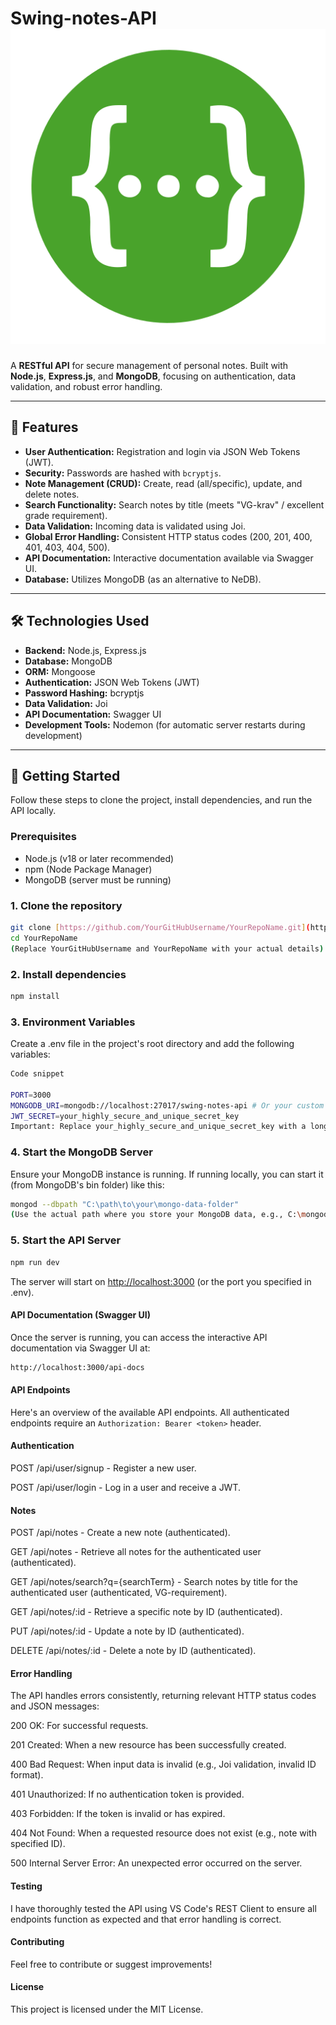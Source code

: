 # Swing-notes-API ![Swagger Logo (placeholder)](./img/swagger-seeklogo.svg)

A **RESTful API** for secure management of personal notes. Built with **Node.js**, **Express.js**, and **MongoDB**, focusing on authentication, data validation, and robust error handling.

---

## 🌟 Features

* **User Authentication:** Registration and login via JSON Web Tokens (JWT).
* **Security:** Passwords are hashed with `bcryptjs`.
* **Note Management (CRUD):** Create, read (all/specific), update, and delete notes.
* **Search Functionality:** Search notes by title (meets "VG-krav" / excellent grade requirement).
* **Data Validation:** Incoming data is validated using Joi.
* **Global Error Handling:** Consistent HTTP status codes (200, 201, 400, 401, 403, 404, 500).
* **API Documentation:** Interactive documentation available via Swagger UI.
* **Database:** Utilizes MongoDB (as an alternative to NeDB).

---

## 🛠️ **Technologies Used**

* **Backend:** Node.js, Express.js
* **Database:** MongoDB
* **ORM:** Mongoose
* **Authentication:** JSON Web Tokens (JWT)
* **Password Hashing:** bcryptjs
* **Data Validation:** Joi
* **API Documentation:** Swagger UI
* **Development Tools:** Nodemon (for automatic server restarts during development)

---

## 🚀 **Getting Started**

Follow these steps to clone the project, install dependencies, and run the API locally.

### Prerequisites

* Node.js (v18 or later recommended)
* npm (Node Package Manager)
* MongoDB (server must be running)

### 1. Clone the repository

```bash
git clone [https://github.com/YourGitHubUsername/YourRepoName.git](https://github.com/YourGitHubUsername/YourRepoName.git)
cd YourRepoName
(Replace YourGitHubUsername and YourRepoName with your actual details)
```

### 2. Install dependencies

```bash
npm install
```

### 3. Environment Variables

Create a .env file in the project's root directory and add the following variables:

```bash
Code snippet

PORT=3000
MONGODB_URI=mongodb://localhost:27017/swing-notes-api # Or your custom URI
JWT_SECRET=your_highly_secure_and_unique_secret_key
Important: Replace your_highly_secure_and_unique_secret_key with a long, random string.
```

### 4. Start the MongoDB Server

Ensure your MongoDB instance is running. If running locally, you can start it (from MongoDB's bin folder) like this:

```bash
mongod --dbpath "C:\path\to\your\mongo-data-folder"
(Use the actual path where you store your MongoDB data, e.g., C:\mongodb-data)
```

### 5. Start the API Server

```bash
npm run dev
```

The server will start on [http://localhost:3000](http://localhost:3000) (or the port you specified in .env).

#### API Documentation (Swagger UI)

Once the server is running, you can access the interactive API documentation via Swagger UI at:

```bash
http://localhost:3000/api-docs
```

#### API Endpoints

Here's an overview of the available API endpoints. All authenticated endpoints require an `Authorization: Bearer <token>` header.

#### Authentication

POST /api/user/signup - Register a new user.

POST /api/user/login - Log in a user and receive a JWT.

#### Notes

POST /api/notes - Create a new note (authenticated).

GET /api/notes - Retrieve all notes for the authenticated user (authenticated).

GET /api/notes/search?q={searchTerm} - Search notes by title for the authenticated user (authenticated, VG-requirement).

GET /api/notes/:id - Retrieve a specific note by ID (authenticated).

PUT /api/notes/:id - Update a note by ID (authenticated).

DELETE /api/notes/:id - Delete a note by ID (authenticated).

#### Error Handling

The API handles errors consistently, returning relevant HTTP status codes and JSON messages:

200 OK: For successful requests.

201 Created: When a new resource has been successfully created.

400 Bad Request: When input data is invalid (e.g., Joi validation, invalid ID format).

401 Unauthorized: If no authentication token is provided.

403 Forbidden: If the token is invalid or has expired.

404 Not Found: When a requested resource does not exist (e.g., note with specified ID).

500 Internal Server Error: An unexpected error occurred on the server.

#### Testing

I have thoroughly tested the API using VS Code's REST Client to ensure all endpoints function as expected and that error handling is correct.

#### Contributing

Feel free to contribute or suggest improvements!

#### License

This project is licensed under the MIT License.
